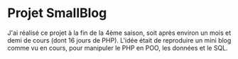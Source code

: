 # Projet SmallBlog

J'ai réalisé ce projet à la fin de la 4ème saison, soit après environ un mois et demi de cours (dont 16 jours de PHP). L'idée était de reproduire un mini blog comme vu en cours, pour manipuler le PHP en POO, les données et le SQL.
